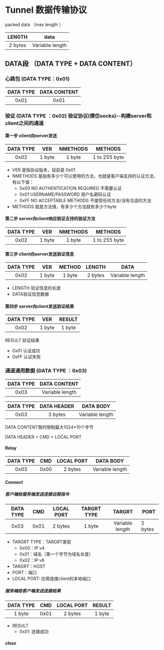 # Tunnel 数据传输协议

packed data   （max length ）

|LENGTH| data |
|:---:| :---: |
|2 bytes| Variable length |

## DATA段 （DATA TYPE + DATA CONTENT）

### 心跳包 (DATA TYPE：0x01)

| DATA TYPE | DATA CONTENT |
| :-------: |:-------:|
|   0x01   |0x01|

### 验证 (DATA TYPE ：0x02)     验证协议(模仿socks)--构建server和client之间的通道

#### 第一步 client向server发送
|DATA TYPE|VER|NMETHODS|METHODS|
|:-----:|:-----:|:-----:|:-----:|
|0x02 |1 byte|1 byte|1 to 255 byte|
 - VER 是指协议版本，目前是 0x01
 - NMETHODS 是指有多少个可以使用的方法，也就是客户端支持的认证方法，有以下值：
    - 0x00 NO AUTHENTICATION REQUIRED 不需要认证
    - 0x01 USERNAME/PASSWORD 用户名密码认证
    - 0xFF NO ACCEPTABLE METHODS 不接受任何方法/没有合适的方法
- METHODS 就是方法值，有多少个方法就有多少个byte

#### 第二步 server向client响应验证支持的验证方法

|DATA TYPE|  VER   | NMETHODS |    METHODS    |
|:-----:| :----: | :------: | :-----------: |
| 0x02 | 1 byte |  1 byte  | 1 to 255 byte |

#### 第三步 client向server发送验证信息

|DATA TYPE|  VER   | METHOD | LENGTH  |      DATA       |
|:-----:| :----: | :----: | :-----: | :-------------: |
| 0x02 | 1 byte | 1 byte | 2 bytes | Variable length |

- LENGTH 验证信息的长度
- DATA验证信息数据

#### 第四步 server向client发送验证结果

|DATA TYPE|  VER   | RESULT |
|:-----:| :----: | :----: |
| 0x02 | 1 byte | 1 byte |

RESULT 验证结果

- 0x01 认证成功
- 0xFF 认证失败

### 通道通用数据 (DATA TYPE ：0x03)

| DATA TYPE |  DATA CONTENT   |
| :-------: | :-------------: |
|   0x03    | Variable length |

| DATA TYPE | DATA HEADER |    DATA BODY    |
| :-------: | :---------: | :-------------: |
|   0x03    |   3 bytes   | Variable length |

DATA CONTENT暂时限制最大1024*10个字节

DATA HEADER = CMD + LOCAL PORT

#### Relay

| DATA TYPE | CMD  | LOCAL PORT |    DATA BODY    |
| :-------: | :--: | :--------: | :-------------: |
|   0x03    | 0x00 |  2 bytes   | Variable length |

#### Connect

##### 客户端给服务端发送连接远程指令

|DATA TYPE|CMD|LOCAL PORT|  TARGRT TYPE  |     TARGRT      |  PORT   |
|:----:| :----: | :-------------: | :-----: | :--------: |------|
|0x03|0x01|2 bytes| 1 byte | Variable length | 2 bytes |

- TARGRT TYPE：TARGRT类型
  - 0x00：IP v4
  - 0x01：域名（第一个字节为域名长度）
  - 0x02：IP v6
- TARGRT：HOST
- PORT：端口
- LOCAL PORT: 应用连接client的本地端口

##### 服务端给客户端发送连接结果

|DATA TYPE|CMD|LOCAL PORT|   RESULT  |
|:----:| :--------: | :--------: | :--------: |
|1 byte|0x01|2 bytes| 1 byte |

- RESULT
  - 0x01: 连接成功

##### close

